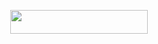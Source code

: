 <p align="center"><a href="https://dashboard.heroku.com/new?template= https://github.com/slayer123700/test-repo"> <img src="https://img.shields.io/badge/Deploy%20On%20Heroku-bringle?style=for-the-badge&logo=heroku" width="220" height="38.45"/></a></p>